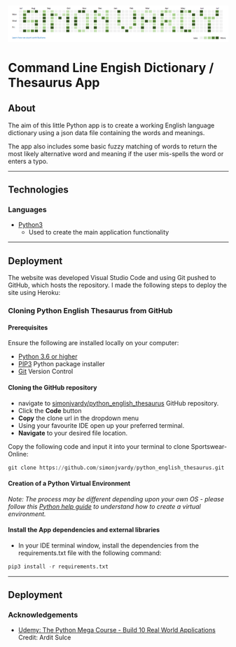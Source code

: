 ![My Logo](https://github.com/simonjvardy/simonjvardy/blob/main/assets/img/GitHub-name.png)

# Command Line Engish Dictionary / Thesaurus App

## About ##

The aim of this little Python app is to create a working English language dictionary using a json data file containing the words and meanings.

The app also includes some basic fuzzy matching of words to return the most likely alternative word and meaning if the user mis-spells the word or enters a typo.

---

## Technologies ##

### **Languages** ###

- [Python3](https://www.python.org/)
  - Used to create the main application functionality

---

## Deployment ##

The website was developed Visual Studio Code and using Git pushed to GitHub, which hosts the repository. I made the following steps to deploy the site using Heroku:

### **Cloning Python English Thesaurus from GitHub** ###

#### **Prerequisites** ###

Ensure the following are installed locally on your computer:

- [Python 3.6 or higher](https://www.python.org/downloads/)
- [PIP3](https://pypi.org/project/pip/) Python package installer
- [Git](https://git-scm.com/) Version Control


#### **Cloning the GitHub repository** ####

- navigate to [simonjvardy/python_english_thesaurus](https://github.com/simonjvardy/python_english_thesaurus) GitHub repository.
- Click the **Code** button
- **Copy** the clone url in the dropdown menu
- Using your favourite IDE open up your preferred terminal.
- **Navigate** to your desired file location.

Copy the following code and input it into your terminal to clone Sportswear-Online:

```Python
git clone https://github.com/simonjvardy/python_english_thesaurus.git
```

#### **Creation of a Python Virtual Environment** ####

*Note: The process may be different depending upon your own OS - please follow this [Python help guide](https://python.readthedocs.io/en/latest/library/venv.html) to understand how to create a virtual environment.*

#### **Install the App dependencies and external libraries** ####

- In your IDE terminal window, install the dependencies from the requirements.txt file with the following command:

```Python
pip3 install -r requirements.txt
```

---

## Deployment ##

### **Acknowledgements** ###

- [Udemy: The Python Mega Course - Build 10 Real World Applications](https://www.udemy.com/course/the-python-mega-course/) Credit: Ardit Sulce